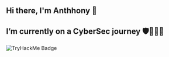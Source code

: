 ## Hi there, I'm Anthhony 👾
## I’m currently on a CyberSec journey 🛡️🕵🏿‍♂️
![TryHackMe Badge](https://tryhackme-badges.s3.amazonaws.com/hunta7.png)

<!--
**g4sthony/g4sthony** is a ✨ _special_ ✨ repository because its `README.md` (this file) appears on your GitHub profile.

Here are some ideas to get you started:

- 🔭 I’m currently working on ...
- 🌱 I’m currently learning ...
- 👯 I’m looking to collaborate on ...
- 🤔 I’m looking for help with ...
- 💬 Ask me about ...
- 📫 How to reach me: ...
- 😄 Pronouns: ...
- ⚡ Fun fact: ...
-->
